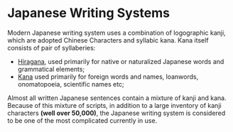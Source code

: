# Japanese Writing Systems

Modern Japanese writing system uses a combination of logographic kanji, which are adopted Chinese Characters and syllabic kana.
Kana itself consists of pair of syllaberies:
- [Hiragana](./01.Hiragana.md), used primarily for native or naturalized Japanese words and grammatical elements;
- [Kana](./02.Katakana.md) used primarily for foreign words and names, loanwords, onomatopoeia, scientific names etc;

Almost all written Japanese sentences contain a mixture of kanji and kana. Because of this mixture of scripts, in addition to a large inventory of kanji characters **(well over 50,000)**, the Japanese writing system is considered to be one of the most complicated currently in use.
